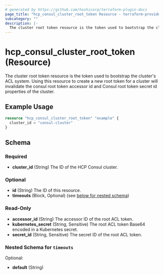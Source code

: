 ```yaml
---
# generated by https://github.com/hashicorp/terraform-plugin-docs
page_title: "hcp_consul_cluster_root_token Resource - terraform-provider-hcp"
subcategory: ""
description: |-
  The cluster root token resource is the token used to bootstrap the cluster's ACL system. Using this resource to create a new root token for a cluster will invalidate the consul root token accessor id and Consul root token secret id properties of the cluster.
---
```


# hcp_consul_cluster_root_token (Resource)

The cluster root token resource is the token used to bootstrap the cluster's ACL system. Using this resource to create a new root token for a cluster will invalidate the consul root token accessor id and Consul root token secret id properties of the cluster.

## Example Usage

```terraform
resource "hcp_consul_cluster_root_token" "example" {
  cluster_id = "consul-cluster"
}
```

<!-- schema generated by tfplugindocs -->
## Schema

### Required

- **cluster_id** (String) The ID of the HCP Consul cluster.

### Optional

- **id** (String) The ID of this resource.
- **timeouts** (Block, Optional) (see [below for nested schema](#nestedblock--timeouts))

### Read-Only

- **accessor_id** (String) The accessor ID of the root ACL token.
- **kubernetes_secret** (String, Sensitive) The root ACL token Base64 encoded in a Kubernetes secret.
- **secret_id** (String, Sensitive) The secret ID of the root ACL token.

<a id="nestedblock--timeouts"></a>
### Nested Schema for `timeouts`

Optional:

- **default** (String)


